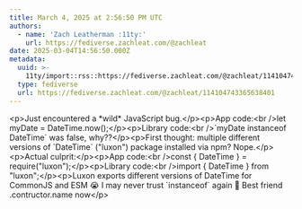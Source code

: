 ```yaml
---
title: March 4, 2025 at 2:56:50 PM UTC
authors:
  - name: 'Zach Leatherman :11ty:'
    url: https://fediverse.zachleat.com/@zachleat
date: 2025-03-04T14:56:50.000Z
metadata:
  uuid: >-
    11ty/import::rss::https://fediverse.zachleat.com/@zachleat/114104743365638401
  type: fediverse
  url: https://fediverse.zachleat.com/@zachleat/114104743365638401
---
```

\<p>Just encountered a \*wild\* JavaScript bug.\</p>\<p>App code:\<br />let myDate = DateTime.now();\</p>\<p>Library code:\<br />\`myDate instanceof DateTime\` was false, why??\</p>\<p>First thought: multiple different versions of \`DateTime\` (&quot;luxon&quot;) package installed via npm? Nope.\</p>\<p>Actual culprit:\</p>\<p>App code:\<br />const { DateTime } = require(&quot;luxon&quot;);\</p>\<p>Library code:\<br />import { DateTime } from &quot;luxon&quot;;\</p>\<p>Luxon exports different versions of DateTime for CommonJS and ESM 😭 I may never trust \`instanceof\` again 😬 Best friend .contructor.name now\</p>